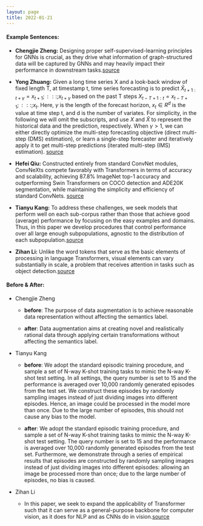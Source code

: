```yaml
---
layout: page
title: 2022-01-21
---
```

#### **Example Sentences**:

- **Chengjie Zheng:** Designing proper self-supervised-learning principles for GNNs is crucial, as they drive what information of graph-structured data will be captured by GNNs and may heavily impact their performance in downstream tasks.[source](https://arxiv.org/pdf/2106.05819.pdf)

- **Yong Zhuang:** Given a long time series X and a look-back window of fixed length T, at timestamp t, time series forecasting is to predict $\hat{X}_{t+1:t+\gamma} = {x_{t+1}; :::; x_{t+\gamma}}$ based on the past T steps $X_{t-T+1:t} = {x_{t-T+1}; :::; x_t}$. Here, $\gamma$ is the length of the forecast horizon, $x_t \in R^d$ is the value at time step t, and d is the number of variates. For simplicity, in the following we will omit the subscripts, and use $X$ and $\hat{X}$ to represent the historical data and the prediction, respectively. When $\gamma > 1$, we can either directly optimize the multi-step forecasting objective (direct multi-step (DMS) estimation), or learn a single-step forecaster and iteratively apply it to get multi-step predictions (iterated multi-step (IMS) estimation).
[source](https://arxiv.org/pdf/2106.09305.pdf)

- **Hefei Qiu:** Constructed entirely from standard ConvNet modules, ConvNeXts compete favorably with Transformers in terms of
accuracy and scalability, achieving 87.8% ImageNet top-1 accuracy and outperforming Swin Transformers on COCO detection and ADE20K segmentation, while maintaining the simplicity and efficiency of standard ConvNets. [source](https://arxiv.org/pdf/2201.03545.pdf)

- **Tianyu Kang:** To address these challenges, we seek models that perform well on each sub-corpus rather than those that achieve good (average) performance by focusing on the easy examples and domains. Thus, in this paper we develop procedures that control performance over all large enough subpopulations, agnostic to the distribution of each subpopulation.[source](https://arxiv.org/pdf/2007.13982.pdf)

- **Zihan Li:** Unlike the word tokens that serve as the basic elements of processing in language Transformers, visual elements can vary substantially in scale, a problem that receives attention in tasks such as object detection.[source](https://arxiv.org/pdf/2103.14030.pdf)




#### **Before & After**:
- Chengjie Zheng
  - **before**: The purpose of data augmentation is to achieve reasonable data representation without affecting the semantics label.

  - **after**: Data augmentation aims at creating novel and realistically rational data through applying certain transformations without affecting the semantics label.

- Tianyu Kang
  - **before**: We adopt the standard episodic training procedure, and sample a set of N-way K-shot training tasks to mimic the N-way K-shot test setting. In all settings, the query number is set to 15 and the performance is averaged over 10,000 randomly generated episodes from the test set. We construct these episodes by randomly sampling images instead of just dividing images into different episodes. Hence, an image could be processed in the model more than once. Due to the large number of episodes, this should not cause any bias to the model.

  - **after**: We adopt the standard episodic training procedure, and sample a set of N-way K-shot training tasks to mimic the N-way K-shot test setting. The query number is set to 15 and the performance is averaged over 10,000 randomly generated episodes from the test set. Furthermore, we demonstrate through a series of empirical results that episodes are constructed by randomly sampling images instead of just dividing images into different episodes: allowing an image be processed more than once; due to the large number of episodes, no bias is caused.

- Zihan Li
  - In this paper, we seek to expand the applicability of Transformer such that it can serve as a general-purpose backbone for computer vision, as it does for NLP and as CNNs do in vision.[source](https://arxiv.org/pdf/2103.14030.pdf)






